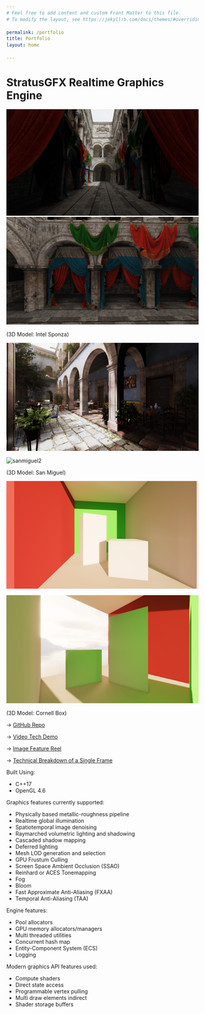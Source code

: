 ```yaml
---
# Feel free to add content and custom Front Matter to this file.
# To modify the layout, see https://jekyllrb.com/docs/themes/#overriding-theme-defaults

permalink: /portfolio
title: Portfolio
layout: home

---
```


# StratusGFX Realtime Graphics Engine

![sponza1](/assets/v0.10/SponzaGI_Front.png)
![sponza2](/assets/v0.10/SponzaGI.png)

(3D Model: Intel Sponza)

![sanmiguel1](/assets/v0.10/FinalAfterPostProcessing.png)

![sanmiguel2](/assets/v0.10/SanMiguel_Balcony2.png)

(3D Model: San Miguel)

![cornell_front](/assets/v0.10/Cornell_Front.png)

![cornell_back](/assets/v0.10/Cornell_Back.png)

(3D Model: Cornell Box)

-> [GitHub Repo](https://github.com/KTStephano/StratusGFX)

-> [Video Tech Demo](https://www.youtube.com/watch?v=dj0wVxwd1ng)

-> [Image Feature Reel](/rendering/stratusgfx/feature_reel)

-> [Technical Breakdown of a Single Frame](/rendering/stratusgfx/frame_analysis_v0_10)

Built Using:
* C++17
* OpenGL 4.6

Graphics features currently supported:
* Physically based metallic-roughness pipeline
* Realtime global illumination
* Spatiotemporal image denoising
* Raymarched volumetric lighting and shadowing
* Cascaded shadow mapping
* Deferred lighting
* Mesh LOD generation and selection
* GPU Frustum Culling
* Screen Space Ambient Occlusion (SSAO)
* Reinhard or ACES Tonemapping
* Fog
* Bloom
* Fast Approximate Anti-Aliasing (FXAA)
* Temporal Anti-Aliasing (TAA)

Engine features:
* Pool allocators
* GPU memory allocators/managers
* Multi threaded utilities
* Concurrent hash map
* Entity-Component System (ECS)
* Logging

Modern graphics API features used:
* Compute shaders
* Direct state access
* Programmable vertex pulling
* Multi draw elements indirect
* Shader storage buffers